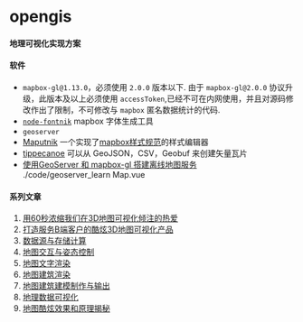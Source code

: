 # opengis
#### 地理可视化实现方案

#### 软件
* `mapbox-gl@1.13.0`，必须使用 `2.0.0` 版本以下. 由于 `mapbox-gl@2.0.0` 协议升级，此版本及以上必须使用 `accessToken`,已经不可在内网使用，并且对源码修改作出了限制，不可修改与 `mapbox` 匿名数据统计的代码.
* [`node-fontnik`](https://github.com/mapbox/node-fontnik) mapbox 字体生成工具
* `geoserver`
* [Maputnik](https://github.com/maputnik/editor)  一个实现了[mapbox样式规范](https://www.mapbox.com/mapbox-gl-style-spec/)的样式编辑器
* [tippecanoe](https://github.com/mapbox/tippecanoe) 可以从 GeoJSON，CSV，Geobuf 来创建矢量瓦片
* [使用GeoServer 和 mapbox-gl 搭建离线地图服务](https://zhuanlan.zhihu.com/p/203756597)  
  ./code/geoserver_learn Map.vue

#### 系列文章
1. [用60秒浓缩我们在3D地图可视化倾注的热爱](https://zhuanlan.zhihu.com/p/172213877)
2. [打造服务B端客户的酷炫3D地图可视化产品](https://zhuanlan.zhihu.com/p/124197052)
3. [数据源与存储计算](https://zhuanlan.zhihu.com/p/131529483)
4. [地图交互与姿态控制](https://zhuanlan.zhihu.com/p/137503866)
5. [地图文字渲染](https://zhuanlan.zhihu.com/p/142830146)
6. [地图建筑渲染](https://zhuanlan.zhihu.com/p/146151281)
7. [地图建筑建模制作与输出](https://zhuanlan.zhihu.com/p/150257820)
8. [地理数据可视化](https://zhuanlan.zhihu.com/p/158706718)
9. [地图酷炫效果和原理揭秘](https://zhuanlan.zhihu.com/p/163592043)
